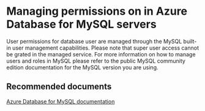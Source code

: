 <properties
	pageTitle="Managing permissions in Azure Database for MySQL servers"
	description="Managing permissions in Azure Database for MySQL servers"
	service="microsoft.dbformysql"
	resource="servers"
	authors="jan-eng"
    ms.author="janeng"
	displayOrder="25"
	selfHelpType="resource"
	supportTopicIds="32628401"
	resourceTags="servers, databases"
	productPesIds="16221"
	cloudEnvironments="public"
	articleId="cfa1335c-d397-449b-a906-1f9ebe3a7dad"
/>

# Managing permissions on in Azure Database for MySQL servers

User permissions for database user are managed through the MySQL built-in user management capabilities. Please note that super user access cannot be grated in the managed service. For more information on how to manage users and roles in MySQL please refer to the public MySQL community edition documentation for the MySQL version you are using.

## **Recommended documents**

[Azure Database for MySQL documentation](https://docs.microsoft.com/azure/mysql/)
